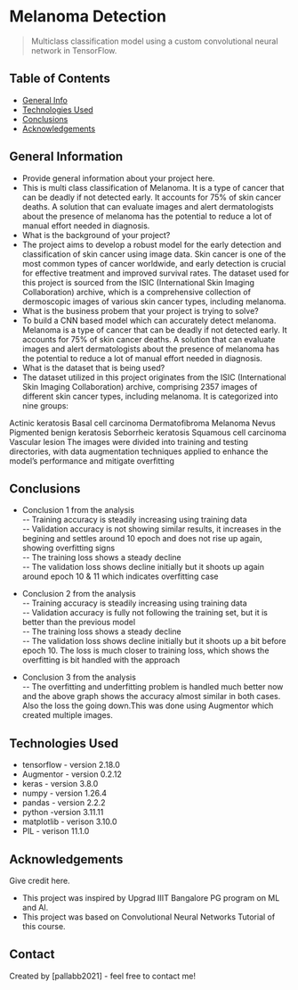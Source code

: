 # Melanoma Detection
> Multiclass classification model using a custom convolutional neural network in TensorFlow. 

## Table of Contents
* [General Info](#general-information)
* [Technologies Used](#technologies-used)
* [Conclusions](#conclusions)
* [Acknowledgements](#acknowledgements)

<!-- You can include any other section that is pertinent to your problem -->

## General Information
- Provide general information about your project here.
- This is multi class classification of Melanoma. It is a type of cancer that can be deadly if not detected early. It accounts for 75% of skin cancer deaths. A    solution that can evaluate images and alert dermatologists about the presence of melanoma has the potential to reduce a lot of manual effort needed in diagnosis.
- What is the background of your project?
- The project aims to develop a robust model for the early detection and classification of skin cancer using image data. Skin cancer is one of the most common types of cancer worldwide, and early detection is crucial for effective treatment and improved survival rates. The dataset used for this project is sourced from the ISIC (International Skin Imaging Collaboration) archive, which is a comprehensive collection of dermoscopic images of various skin cancer types, including melanoma.
- What is the business probem that your project is trying to solve?
- To build a CNN based model which can accurately detect melanoma. Melanoma is a type of cancer that can be deadly if not detected early. It accounts for 75% of   skin cancer deaths. A solution that can evaluate images and alert dermatologists about the presence of melanoma has the potential to reduce a lot of manual      effort needed in diagnosis.
- What is the dataset that is being used?
- The dataset utilized in this project originates from the ISIC (International Skin Imaging Collaboration) archive, comprising 2357 images of different skin cancer types, including melanoma. It is categorized into nine groups:

Actinic keratosis
Basal cell carcinoma
Dermatofibroma
Melanoma
Nevus
Pigmented benign keratosis
Seborrheic keratosis
Squamous cell carcinoma
Vascular lesion
The images were divided into training and testing directories, with data augmentation techniques applied to enhance the model’s performance and mitigate overfitting

<!-- You don't have to answer all the questions - just the ones relevant to your project. -->

## Conclusions
- Conclusion 1 from the analysis \
-- Training accuracy is steadily increasing using training data \
-- Validation accuracy is not showing similar results, it increases in the begining and settles around 10 epoch and does not rise up again, showing overfitting signs \
-- The training loss shows a steady decline \
-- The validation loss shows decline initially but it shoots up again around epoch 10 & 11 which indicates overfitting case
  
- Conclusion 2 from the analysis \
-- Training accuracy is steadily increasing using training data \
-- Validation accuracy is fully not following the training set, but it is better than the previous model \
-- The training loss shows a steady decline \
-- The validation loss shows decline initially but it shoots up a bit before epoch 10. The loss is much closer to training loss, which shows the overfitting is bit handled with the approach
- Conclusion 3 from the analysis \
-- The overfitting and underfitting problem is handled much better now and the above graph shows the accuracy almost similar in both cases. Also the loss the going down.This was done using Augmentor which created multiple images.



<!-- You don't have to answer all the questions - just the ones relevant to your project. -->


## Technologies Used
- tensorflow - version 2.18.0
- Augmentor - version 0.2.12
- keras - version 3.8.0
- numpy - version 1.26.4
- pandas - version 2.2.2
- python -version 3.11.11
- matplotlib - verison 3.10.0
- PIL - verison 11.1.0

<!-- As the libraries versions keep on changing, it is recommended to mention the version of library used in this project -->

## Acknowledgements
Give credit here.
- This project was inspired by Upgrad IIIT Bangalore PG program on ML and AI.
- This project was based on Convolutional Neural Networks Tutorial of this course.


## Contact
Created by [pallabb2021] - feel free to contact me!


<!-- Optional -->
<!-- ## License -->
<!-- This project is open source and available under the [... License](). -->

<!-- You don't have to include all sections - just the one's relevant to your project -->

